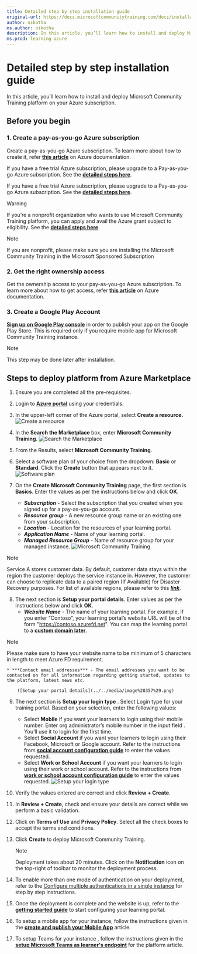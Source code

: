 ```yaml
---
title: Detailed step by step installation guide
original-url: https://docs.microsoftcommunitytraining.com/docs/installation-guide-detailed-steps
author: nikotha
ms.author: nikotha
description: In this article, you’ll learn how to install and deploy Microsoft Community Training platform on your Azure subscription.
ms.prod: learning-azure
---
```


# Detailed step by step installation guide

In this article, you’ll learn how to install and deploy Microsoft Community Training platform on your Azure subscription.

## Before you begin

### 1. Create a pay-as-you-go Azure subscription

Create a pay-as-you-go Azure subscription. To learn more about how to create it, refer [**this article**](https://azure.microsoft.com/pricing/purchase-options/pay-as-you-go/) on Azure documentation.

If you have a free trial Azure subscription, please upgrade to a Pay-as-you-go Azure subscription. See the [**detailed steps here**](/azure/billing/billing-upgrade-azure-subscription#upgrade-your-azure-free-account). 

If you have a free trial Azure subscription, please upgrade to a Pay-as-you-go Azure subscription. See the [**detailed steps here**](/azure/billing/billing-upgrade-azure-subscription#upgrade-your-azure-free-account). 

<!--
Hiding this until the work on this topic is complete
**We currently do not support Microsoft Community Training on free trial Azure subscriptions.**
-->

> [!WARNING]  
> If you’re a nonprofit organization who wants to use Microsoft Community Training platform, you can apply and avail the Azure grant subject to eligibility. See the [**detailed steps here**](https://www.microsoft.com/nonprofits/eligibility?activetab=pivot1:primaryr4).

>[!Note]  
> If you are nonprofit, please make sure you are installing the Microsoft Community Training in the Microsoft Sponsored Subscription

### 2. Get the right ownership access

Get the ownership access to your pay-as-you-go Azure subscription. To learn more about how to get access, refer [**this article**](/azure/role-based-access-control/overview) on Azure documentation.

### 3. Create a Google Play Account

[**Sign up on Google Play console**](https://play.google.com/apps/publish/signup/)  in order to publish your app on the Google Play Store.  This is required only if you require mobile app for Microsoft Community Training instance.

> [!NOTE]
> This step may be done later after installation.

## Steps to deploy platform from Azure Marketplace  

1. Ensure you are completed all the pre-requisites.

2. Login to [**Azure portal**](https://portal.azure.com/) using your credentials.

3. In the upper-left corner of the Azure portal, select **Create a resource.**  
![Create a resource](../../media/image%2813%29.png)

4. In the **Search the Marketplace** box, enter **Microsoft Community Training**.
![Search the Marketplace](../../media/image%2896%29.png)

5. From the Results, select **Microsoft Community Training**.

6. Select a software plan of your choice from the dropdown: **Basic** or **Standard**. Click the **Create** button that appears next to it.
![Software plan](../../media/image%2898%29.png)

7. On the **Create Microsoft Community Training** page, the first section is **Basics**. Enter the values as per the instructions below and click **OK**.
    * ***Subscription*** - Select the subscription that you created when you signed up for a pay-as-you-go account.
    * ***Resource group*** - A new resource group name or an existing one from your subscription.
    * ***Location*** - Location for the resources of your learning portal.
    * ***Application Name*** - Name of your learning portal.
    * ***Managed Resource Group*** - Name of resource group for your managed instance.
![Microsoft Community Training](../../media/image%2897%29.png)

> [!NOTE]
>Service A stores customer data. By default, customer data stays within the region the customer deploys the service instance in. However, the customer can choose to replicate data to a paired region (If Available) for Disaster Recovery purposes. For list of available regions, please refer to this [***link***](https://learn.microsoft.com/en-us/azure/reliability/cross-region-replication-azure#azure-paired-regions).

8. The next section is **Setup your portal details**. Enter values as per the instructions below and click **OK**.
    * ***Website Name*** - The name of your learning portal. For example, if you enter “Contoso”, your learning portal’s website URL will be of the form "https://contoso.azurefd.net". You can map the learning portal to a [**custom domain later**](../../infrastructure-management/configure-your-platform-infrastructure/setup-custom-domain-url.md).

> [!Note]
>Please make sure to have your website name to be minimum of 5 characters in length to meet Azure FD requirement.

    * ***Contact email addresses*** - The email addresses you want to be contacted on for all information regarding getting started, updates to the platform, latest news etc.

        ![Setup your portal details](../../media/image%28357%29.png)

9. The next section is **Setup your login type** . Select Login type for your training portal.  Based on your selection, enter the following values:
    * Select **Mobile** if you want your learners to login using their mobile number. Enter org administrator’s mobile number in the input field . You’ll use it to login for the first time.
    * Select **Social Account** if you want your learners to login using their Facebook, Microsoft or Google account. Refer to the instructions from [**social account configuration guide**](../../infrastructure-management/install-your-platform-instance/configure-login-social-work-school-account.md#social-account-or-email-based-authentication) to enter the values requested.
    * Select **Work or School Account** if you want your learners to login using their work or school account. Refer to the instructions from [**work or school account configuration guide**](../../infrastructure-management/install-your-platform-instance/configure-login-social-work-school-account.md#work-or-school-account-based-authentication) to enter the values requested.
![Setup your login type](../../media/image%2899%29.png)

10. Verify the values entered are correct and click **Review + Create**.

11. In **Review + Create**, check and ensure your details are correct while we perform a basic validation.

12. Click on **Terms of Use** and **Privacy Policy**. Select all the check boxes to accept the terms and conditions.

13. Click **Create** to deploy Microsoft Community Training.

      > [!NOTE]
      > Deployment takes about 20 minutes. Click on the **Notification** icon on the top-right of toolbar to monitor the deployment process.

14. To enable more than one mode of authentication on your deployment, refer to the [Configure multiple authentications in a single instance](configure-multiple-authentications-in-a-single-instance.md) for step by step instructions.

15. Once the deployment is complete and the website is up, refer to the [**getting started guide**](../../get-started/step-by-step-configuration-guide.md) to start configuring your learning portal.

16. To setup a mobile app for your instance, follow the instructions given in the [**create and publish your Mobile App**](../../infrastructure-management/install-your-platform-instance/create-publish-mobile-app.md) article.

17. To setup Teams for your instance , follow the instructions given in the [**setup Microsoft Teams as learner's endpoint**](../../infrastructure-management/install-your-platform-instance/create-teams-app-for-your-training-portal.md) for the platform article.
